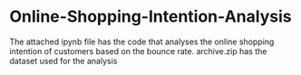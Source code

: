 # Online-Shopping-Intention-Analysis
The attached ipynb file has the code that analyses the online shopping intention of customers based on the bounce rate.
archive.zip has the dataset used for the analysis
